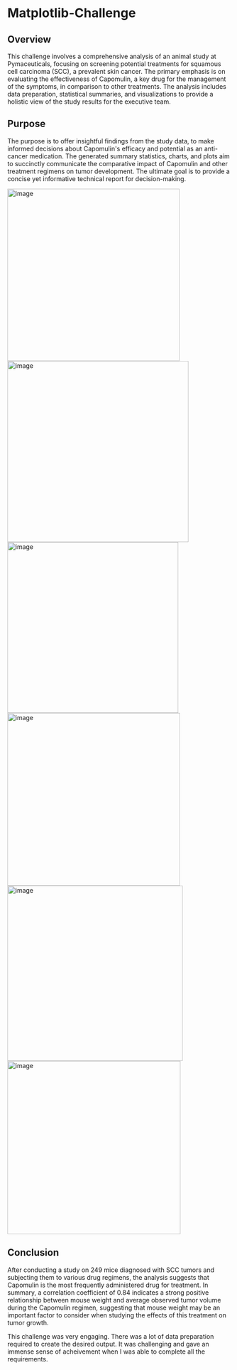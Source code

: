 # Matplotlib-Challenge

## Overview
This challenge involves a comprehensive analysis of an animal study at Pymaceuticals, focusing on screening potential treatments for squamous cell carcinoma (SCC), a prevalent skin cancer. The primary emphasis is on evaluating the effectiveness of Capomulin, a key drug for the management of the symptoms, in comparison to other treatments. The analysis includes data preparation, statistical summaries, and visualizations to provide a holistic view of the study results for the executive team.

## Purpose
The purpose is to offer insightful findings from the study data, to make informed decisions about Capomulin's efficacy and potential as an anti-cancer medication. The generated summary statistics, charts, and plots aim to succinctly communicate the comparative impact of Capomulin and other treatment regimens on tumor development. The ultimate goal is to provide a concise yet informative technical report for decision-making.


<img width="388" alt="image" src="https://github.com/Mitajoshi/Matplotlib-challenge/assets/142932546/e15e4df2-9b3f-4f44-abb1-fdc55aaaeb82">
<img width="408" alt="image" src="https://github.com/Mitajoshi/Matplotlib-challenge/assets/142932546/a200c1d2-936a-4441-8a4c-21a6097cef9a">
<img width="385" alt="image" src="https://github.com/Mitajoshi/Matplotlib-challenge/assets/142932546/89aece26-a0a6-4371-95a5-2022e2a82f54">
<img width="389" alt="image" src="https://github.com/Mitajoshi/Matplotlib-challenge/assets/142932546/666e49cd-7d36-4e82-bd77-1f1088f692ed">
<img width="395" alt="image" src="https://github.com/Mitajoshi/Matplotlib-challenge/assets/142932546/56214f65-64f2-4742-a2fd-8193679c223e">
<img width="390" alt="image" src="https://github.com/Mitajoshi/Matplotlib-challenge/assets/142932546/48481673-70a2-4758-ba81-1868365c6637">


## Conclusion
After conducting a study on 249 mice diagnosed with SCC tumors and subjecting them to various drug regimens, the analysis suggests that Capomulin is the most frequently administered drug for treatment.
In summary, a correlation coefficient of 0.84 indicates a strong positive relationship between mouse weight and average observed tumor volume during the Capomulin regimen, suggesting that mouse weight may be an important factor to consider when studying the effects of this treatment on tumor growth.


This challenge was very engaging. There was a lot of data preparation required to create the desired output. It was challenging and gave an immense sense of acheivement when I was able to complete all the requirements. 
